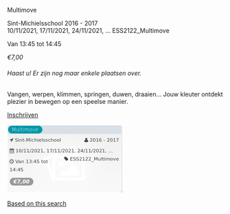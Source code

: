 Multimove

Sint-Michielsschool 2016 - 2017  
10/11/2021, 17/11/2021, 24/11/2021, ... ESS2122\_Multimove  

Van 13:45 tot 14:45

*€7,00*

  

###### *Haast u! Er zijn nog maar enkele plaatsen over.*

  

Vangen, werpen, klimmen, springen, duwen, draaien… Jouw kleuter ontdekt plezier in bewegen op een speelse manier.

[Inschrijven](https://tickets.vgc.be/activity/subscribe/ESS2122_Multimove)

![](68935.png)

[Based on this search](https://tickets.vgc.be/activity/index?&vrijeplaatsen=1&Age%5B%5D=3%2C5&entity=109)